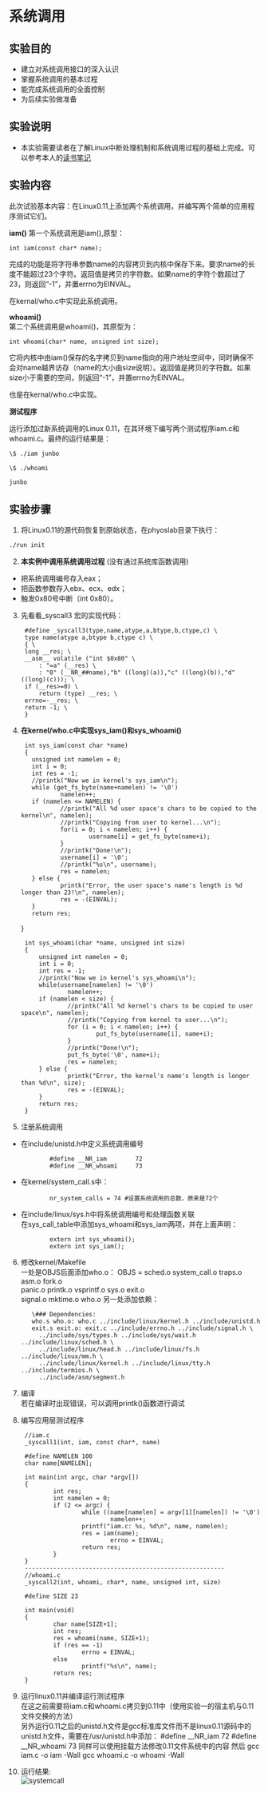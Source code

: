 # 系统调用
## 实验目的
+ 建立对系统调用接口的深入认识
+ 掌握系统调用的基本过程
+ 能完成系统调用的全面控制
+ 为后续实验做准备

## 实验说明
+ 本实验需要读者在了解Linux中断处理机制和系统调用过程的基础上完成。可以参考本人的[读书笔记](./chapter05_note.md)

## 实验内容
此次试验基本内容：在Linux0.11上添加两个系统调用，并编写两个简单的应用程序测试它们。

**iam()**
第一个系统调用是iam(),原型：   

    int iam(const char* name);

  完成的功能是将字符串参数name的内容拷贝到内核中保存下来。要求name的长度不能超过23个字符。返回值是拷贝的字符数。如果name的字符个数超过了23，则返回“-1”，并置errno为EINVAL。

  在kernal/who.c中实现此系统调用。

  **whoami()**   
第二个系统调用是whoami()，其原型为：

    int whoami(char* name, unsigned int size);

它将内核中由iam()保存的名字拷贝到name指向的用户地址空间中，同时确保不会对name越界访存（name的大小由size说明）。返回值是拷贝的字符数。如果size小于需要的空间，则返回“-1”，并置errno为EINVAL。

也是在kernal/who.c中实现。

**测试程序**

运行添加过新系统调用的Linux 0.11，在其环境下编写两个测试程序iam.c和whoami.c。最终的运行结果是：
```bash
\$ ./iam junbo

\$ ./whoami

junbo
```

## 实验步骤
1. 将Linux0.11的源代码恢复到原始状态，在phyoslab目录下执行：
```bash
./run init
```
2. **本实例中调用系统调用过程** (没有通过系统库函数调用)
 + 把系统调用编号存入eax；
 + 把函数参数存入ebx、ecx、edx；
 + 触发0x80号中断（int 0x80）。

3. 先看看_syscall3 宏的实现代码：    

        #define _syscall3(type,name,atype,a,btype,b,ctype,c) \
        type name(atype a,btype b,ctype c) \
        { \
        long __res; \
        __asm__ volatile ("int $0x80" \
            : "=a" (__res) \
            : "0" (__NR_##name),"b" ((long)(a)),"c" ((long)(b)),"d" ((long)(c))); \
        if (__res>=0) \
            return (type) __res; \
        errno=-__res; \
        return -1; \
        }

4. **在kernel/who.c中实现sys_iam()和sys_whoami()**    

        int sys_iam(const char *name)
        {
          unsigned int namelen = 0;
          int i = 0;
          int res = -1;
          //printk("Now we in kernel's sys_iam\n");
          while (get_fs_byte(name+namelen) != '\0')
                  namelen++;
          if (namelen <= NAMELEN) {
                  //printk("All %d user space's chars to be copied to the kernel\n", namelen);
                  //printk("Copying from user to kernel...\n");
                  for(i = 0; i < namelen; i++) {
                          username[i] = get_fs_byte(name+i);
                  }
                  //printk("Done!\n");
                  username[i] = '\0';
                  //printk("%s\n", username);
                  res = namelen;
          } else {
                  printk("Error, the user space's name's length is %d longer than 23!\n", namelen);
                  res = -(EINVAL);
          }
          return res;
      }

        int sys_whoami(char *name, unsigned int size)
        {
            unsigned int namelen = 0;
            int i = 0;
            int res = -1;
            //printk("Now we in kernel's sys_whoami\n");
            while(username[namelen] != '\0')
                    namelen++;
            if (namelen < size) {
                    //printk("All %d kernel's chars to be copied to user space\n", namelen);
                    //printk("Copying from kernel to user...\n");
                    for (i = 0; i < namelen; i++) {
                            put_fs_byte(username[i], name+i);
                    }
                    //printk("Done!\n");
                    put_fs_byte('\0', name+i);
                    res = namelen;
            } else {
                    printk("Error, the kernel's name's length is longer than %d\n", size);
                    res = -(EINVAL);
            }
            return res;
        }

5. 注册系统调用
  + 在include/unistd.h中定义系统调用编号    

                #define __NR_iam        72
                #define __NR_whoami     73

  + 在kernel/system_call.s中：    

                nr_system_calls = 74 #设置系统调用的总数，原来是72个

  + 在include/linux/sys.h中将系统调用编号和处理函数关联    
  在sys_call_table中添加sys_whoami和sys_iam两项，并在上面声明：    

                extern int sys_whoami();
                extern int sys_iam();

6. 修改kernel/Makefile    
一处是OBJS后面添加who.o：
                OBJS  = sched.o system_call.o traps.o asm.o fork.o \
                panic.o printk.o vsprintf.o sys.o exit.o \
                signal.o mktime.o who.o
另一处添加依赖：    

          \### Dependencies:
          who.s who.o: who.c ../include/linux/kernel.h ../include/unistd.h
          exit.s exit.o: exit.c ../include/errno.h ../include/signal.h \
            ../include/sys/types.h ../include/sys/wait.h ../include/linux/sched.h \
            ../include/linux/head.h ../include/linux/fs.h ../include/linux/mm.h \
            ../include/linux/kernel.h ../include/linux/tty.h ../include/termios.h \
            ../include/asm/segment.h

7. 编译    
若在编译时出现错误，可以调用printk()函数进行调试

8. 编写应用层测试程序    

        //iam.c
        _syscall1(int, iam, const char*, name)

        #define NAMELEN 100
        char name[NAMELEN];

        int main(int argc, char *argv[])
        {
                int res;
                int namelen = 0;
                if (2 <= argc) {
                        while ((name[namelen] = argv[1][namelen]) != '\0')
                                namelen++;
                        printf("iam.c: %s, %d\n", name, namelen);
                        res = iam(name);
                                errno = EINVAL;
                        return res;
                }
        }
        --------------------------------------------------------
        //whoami.c
        _syscall2(int, whoami, char*, name, unsigned int, size)

        #define SIZE 23

        int main(void)
        {
                char name[SIZE+1];
                int res;
                res = whoami(name, SIZE+1);
                if (res == -1)
                        errno = EINVAL;
                else
                        printf("%s\n", name);
                return res;
        }

9. 运行linux0.11并编译运行测试程序    
在这之前需要将iam.c和whoami.c拷贝到0.11中（使用实验一的宿主机与0.11文件交换的方法）    
另外运行0.11之后的unistd.h文件是gcc标准库文件而不是linux0.11源码中的unistd.h文件，需要在/usr/unistd.h中添加：
        #define __NR_iam        72
        #define __NR_whoami     73
        同样可以使用挂载方法修改0.11文件系统中的内容
然后
        gcc iam.c -o iam -Wall
        gcc whoami.c -o whoami -Wall

10. 运行结果:    
![systemcall](./images/syscall.PNG)
